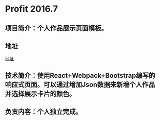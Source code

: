 # Profit                                                                2016.7
## 项目简介：个人作品展示页面模板。
## 地址
[地址](https://github.com/shannuo/tryFe/tree/master/profit)
## 技术简介：使用React+Webpack+Bootstrap编写的响应式页面。可以通过增加Json数据来新增个人作品并选择展示卡片的颜色。
## 负责内容：个人独立完成。
